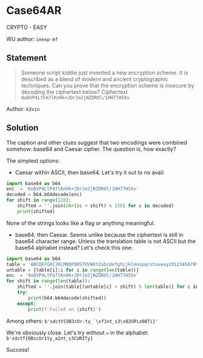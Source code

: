 # Case64AR
CRYPTO - EASY

WU author: `inexp-mf`

## Statement
> Someone script kiddie just invented a new encryption scheme. It is described as a blend of modern and ancient cryptographic techniques. Can you prove that the encryption scheme is insecure by decoding the ciphertext below?
Ciphertext
`OoDVP4LtFm7lKnHk+JDrJo2jNZDROl/1HH77H5Xv`

Author: `k3vin`

## Solution
The caption and other clues suggest that two encodings were combined somehow: base64 and Caesar cipher. The question is, how exactly?

The simplest options:
- Caesar within ASCII, then base64.
Let's try it out to no avail:
```py
import base64 as b64
enc  = 'OoDVP4LtFm7lKnHk+JDrJo2jNZDROl/1HH77H5Xv'
decoded = b64.b64decode(enc)
for shift in range(128):
    shifted = ''.join(chr((c + shift) % 128) for c in decoded)
    print(shifted)
```
None of the strings looks like a flag or anything meaningful.
- base64, then Caesar. 
Seems unlike because the ciphertext is still in base64 character range. Unless the translation table is not ASCII but the base64 alphabet instead?
Let's check this one:
```py
import base64 as b64
table = 'ABCDEFGHIJKLMNOPQRSTUVWXYZabcdefghijklmnopqrstuvwxyz0123456789+/='
untable = {table[i]:i for i in range(len(table))}
enc  = 'OoDVP4LtFm7lKnHk+JDrJo2jNZDROl/1HH77H5Xv'
for shift in range(len(table)):
    shifted = ''.join(table[(untable[c] + shift) % len(table)] for c in enc)
    try:
        print(b64.b64decode(shifted))
    except:
        print(f'Failed on {shift}')
```
Among others:
```b'sdctV{OB3cUr-ty_`\xf1nt_s3\x02UR\x08Ti}'```

We're obviously close. Let's try without `=` in the alphabet:
```b'sdctf{OBscUr1ty_a1nt_s3CURITy}```

Success!